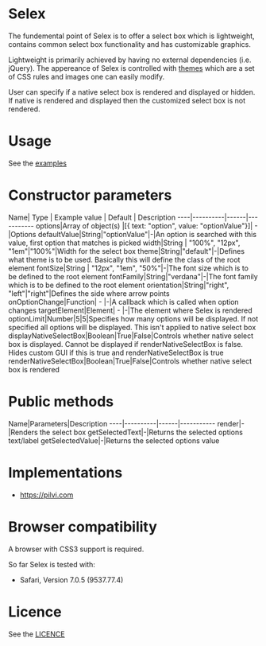 Selex
===============
The fundemental point of Selex is to offer a select box which is lightweight, contains common select box functionality and has customizable graphics. 

Lightweight is primarily achieved by having no external dependencies (i.e. jQuery). The appereance of Selex is controlled with <a href="https://github.com/janikoskela/Selex/tree/master/themes">themes</a> which are a set of CSS rules and images one can easily modify.

User can specify if a native select box is rendered and displayed or hidden. If native is rendered and displayed then the customized select box is not rendered.

Usage
==============
See the <a href="https://github.com/janikoskela/Selex/tree/master/examples">examples</a>

Constructor parameters
===============
Name| Type | Example value | Default | Description
----|----------|------|-----------
options|Array of object(s) |[{ text: "option", value: "optionValue"}]| - |Options
defaultValue|String|"optionValue"|-|An option is searched with this value, first option that matches is picked
width|String | "100%", "12px", "1em"|"100%"|Width for the select box
theme|String|"default"|-|Defines what theme is to be used. Basically this will define the class of the root element
fontSize|String | "12px", "1em", "50%"|-|The font size which is to be defined to the root element
fontFamily|String|"verdana"|-|The font family which is to be defined to the root element
orientation|String|"right", "left"|"right"|Defines the side where arrow points
onOptionChange|Function| - |-|A callback which is called when option changes
targetElement|Element| - |-|The element where Selex is rendered
optionLimit|Number|5|5|Specifies how many options will be displayed. If not specified all options will be displayed. This isn't applied to native select box
displayNativeSelectBox|Boolean|True|False|Controls whether native select box is displayed. Cannot be displayed if renderNativeSelectBox is false. Hides custom GUI if this is true and renderNativeSelectBox is true
renderNativeSelectBox|Boolean|True|False|Controls whether native select box is rendered

Public methods
===============
Name|Parameters|Description
----|----------|------|-----------
render|-|Renders the select box
getSelectedText|-|Returns the selected options text/label
getSelectedValue|-|Returns the selected options value

Implementations
=============
 - https://pilvi.com

Browser compatibility
==============
A browser with CSS3 support is required.

So far Selex is tested with:
 - Safari, Version 7.0.5 (9537.77.4)

Licence
=============
See the <a href="https://github.com/janikoskela/SimpleSelectBox/blob/master/LICENSE">LICENCE</a>
